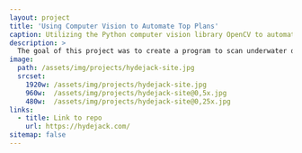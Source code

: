```yaml
---
layout: project
title: 'Using Computer Vision to Automate Top Plans'
caption: Utilizing the Python computer vision library OpenCV to automate a task usually done by hand by skilled archeologists
description: >
  The goal of this project was to create a program to scan underwater digital terrain of archaeology sites and return a map of all significant objects, also known as a top plan. 
image: 
  path: /assets/img/projects/hydejack-site.jpg
  srcset: 
    1920w: /assets/img/projects/hydejack-site.jpg
    960w:  /assets/img/projects/hydejack-site@0,5x.jpg
    480w:  /assets/img/projects/hydejack-site@0,25x.jpg
links:
  - title: Link to repo
    url: https://hydejack.com/
sitemap: false
---
```

